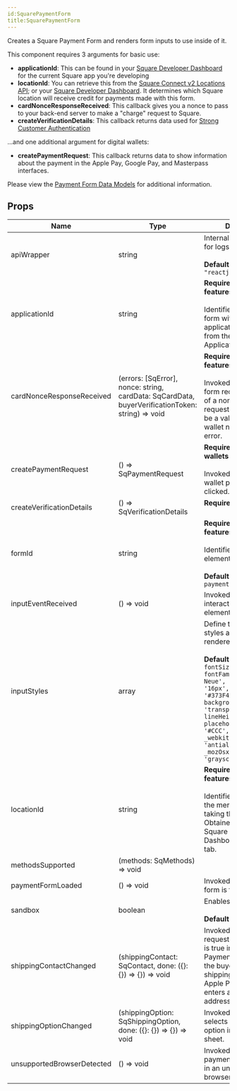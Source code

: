 ```yaml
---
id:SquarePaymentForm
title:SquarePaymentForm
---
```

Creates a Square Payment Form and renders form inputs to use inside of it.

This component requires 3 arguments for basic use:
* **applicationId**: This can be found in your [Square Developer Dashboard](https://developer.squareup.com/apps)
for the current Square app you're developing
* **locationId**: You can retrieve this from the [Square Connect v2 Locations API](https://docs.connect.squareup.com/api/connect/v2#navsection-locations);
or your [Square Developer Dashboard](https://developer.squareup.com/apps).
It determines which Square location will receive credit for payments made with this form.
* **cardNonceResponseReceived**: This callback gives you a nonce to pass to your back-end server to make a "charge" request to Square.
* **createVerificationDetails**: This callback returns data used for [Strong Customer Authentication](https://developer.squareup.com/docs/sca-overview)

...and one additional argument for digital wallets:
* **createPaymentRequest**: This callback returns data to show information about the payment in the Apple Pay, Google Pay, and Masterpass interfaces.

Please view the [Payment Form Data Models](https://docs.connect.squareup.com/api/paymentform) for additional information.

## Props
|Name|Type|Description|
|---|---|---|
|apiWrapper|string|Internal variable: used for logs<br/><br/>**Default Value:** `"reactjs/0.4.0"`|
|applicationId|string|<b>Required for all features</b><br/><br/>Identifies the calling form with a verified application ID generated from the Square Application Dashboard|
|cardNonceResponseReceived|(errors: [SqError], nonce: string, cardData: SqCardData, buyerVerificationToken: string) => void|<b>Required for all features</b><br/><br/>Invoked when payment form receives the result of a nonce generation request. The result will be a valid credit card or wallet nonce, or an error.|
|createPaymentRequest|() => SqPaymentRequest|<b>Required for digital wallets</b><br/><br/>Invoked when a digital wallet payment button is clicked.|
|createVerificationDetails|() => SqVerificationDetails|<b>Required for SCA</b><br/><br/>|
|formId|string|<b>Required for all features</b><br/><br/>Identifies the DOM form element<br/><br/>**Default Value:** `"sq-payment-form"`|
|inputEventReceived|() => void|Invoked when visitors interact with the iframe elements|
|inputStyles|array|Define the internal styles applied to the rendered iframes<br/><br/>**Default Value:** ` [{      fontSize: '16px',      fontFamily: 'Helvetica Neue',      padding: '16px',      color: '#373F4A',      backgroundColor: 'transparent',      lineHeight: '24px',      placeholderColor: '#CCC',      _webkitFontSmoothing: 'antialiased',      _mozOsxFontSmoothing: 'grayscale'    }]`|
|locationId|string|<b>Required for all features</b><br/><br/>Identifies the location of the merchant that is taking the payment. Obtained from the Square Application Dashboard - Locations tab.|
|methodsSupported|(methods: SqMethods) => void||
|paymentFormLoaded|() => void|Invoked when payment form is fully loaded|
|sandbox|boolean|Enables Sandbox mode<br/><br/>**Default Value:** `false`|
|shippingContactChanged|(shippingContact: SqContact, done: ({}: {}) => {}) => void|Invoked when requestShippingAddress is true in PaymentRequest and the buyer selects a shipping address in the Apple Pay sheet or enters a new shipping address.|
|shippingOptionChanged|(shippingOption: SqShippingOption, done: ({}: {}) => {}) => void|Invoked when the buyer selects a shipping option in the Apple Pay sheet.|
|unsupportedBrowserDetected|() => void|Invoked when the payment form is hosted in an unsupported browser|